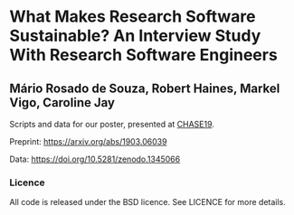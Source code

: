 # What Makes Research Software Sustainable? An Interview Study With Research Software Engineers

## Mário Rosado de Souza, Robert Haines, Markel Vigo, Caroline Jay

Scripts and data for our poster, presented at [CHASE19](http://www.chaseresearch.org/workshops/chase2019).

Preprint: https://arxiv.org/abs/1903.06039

Data: https://doi.org/10.5281/zenodo.1345066

### Licence

All code is released under the BSD licence. See LICENCE for more details.
